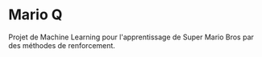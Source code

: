 # Mario Q

Projet de Machine Learning pour l'apprentissage de Super Mario Bros par des méthodes de renforcement.
